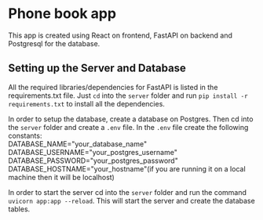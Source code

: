 # Phone book app
This app is created using React on frontend, FastAPI on backend and Postgresql for the database.

## Setting up the Server and Database
All the required libraries/dependencies for FastAPI is listed in the requirements.txt file. Just `cd` into the `server` folder and run
`pip install -r requirements.txt` to install all the dependencies.

In order to setup the database, create a database on Postgres. Then cd into the `server` folder and create a `.env` file. In the `.env` file create the following constants:<br>
DATABASE_NAME="your_database_name"<br>
DATABASE_USERNAME="your_postgres_username"<br>
DATABASE_PASSWORD="your_postgres_password"<br>
DATABASE_HOSTNAME="your_hostname"(if you are running it on a local machine then it will be localhost)<br>

In order to start the server cd into the `server` folder and run the command `uvicorn app:app --reload`. This will start the server and create the database tables.